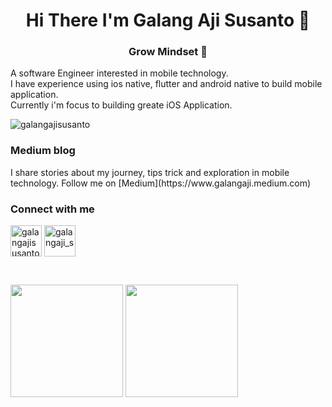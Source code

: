 <h1 align="center">Hi There I'm Galang Aji Susanto 👋</h1>

<h3 align="center">Grow Mindset 🌱</h3>

<p align="left">
A software Engineer interested in mobile technology.<br> 
I have experience using ios native, flutter and android native to build mobile application.<br>
Currently i'm focus to building greate iOS Application.<br>
</p>

<p align="left"> <img src="https://komarev.com/ghpvc/?username=galangajisusanto" alt="galangajisusanto" /> </p>

<p align="left">
<h3 align="left">Medium blog</h3>
I share stories about my journey, tips trick and exploration in mobile technology. Follow me on [Medium](https://www.galangaji.medium.com)
</p>

<p align="left">
<h3 align="left">Connect with me</h3>
<a href="https://linkedin.com/galangajisusanto" target="blank"><img align="center" src="https://user-images.githubusercontent.com/2031493/109814543-36eb6300-7c61-11eb-8b2e-a510701309e7.png" alt="galangajisusanto" height="50" width="50" /></a>     
<a href="https://instagram.com/galangaji_s" target="blank"><img align="center" src="https://user-images.githubusercontent.com/2031493/109813457-f5a68380-7c5f-11eb-93e7-5ba13de0695e.png" alt="galangaji_s" height="50" width="50" /></a>
</p><br>

<p align="left">
  <img height="180em" src="https://github-readme-stats-eight-theta.vercel.app/api?username=galangajisusanto&show_icons=true&theme=dark&include_all_commits=true&count_private=true"/>
  <img height="180em" src="https://github-readme-stats-eight-theta.vercel.app/api/top-langs/?username=galangajisusanto&layout=compact&langs_count=8&theme=dark&hide=jupyter%20notebook,html,css"/>
</p>
